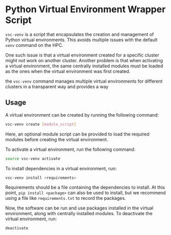 # Python Virtual Environment Wrapper Script

`vsc-venv` is a script that encapsulates the creation and management of Python virtual environments. 
This avoids multiple issues with the default `venv` command on the HPC. 

One such issue is that a virtual environment created for a specific cluster might not work on another cluster.
Another problem is that when activating a virtual environment, 
the same centrally installed modules must be loaded as the ones when the virtual environment was first created.

the `vsc-venv` command manages multiple virtual environments for different clusters in a transparent way 
and provides a way 

## Usage

A virtual environment can be created by running the following command:

```bash
vsc-venv create [module_script]
```

Here, an optional module script can be provided to load the required modules before creating the virtual environment.

To activate a virtual environment, run the following command:

```bash
source vsc-venv activate
```

To install dependencies in a virtual environment, run:

```bash
vsc-venv install <requirements>
```

Requirements should be a file containing the dependencies to install.
At this point, `pip install <package>` can also be used to install, 
but we recommend using a file like `requirements.txt` to record the packages.

Now, the software can be run and use packages installed in the virtual environment, along with centrally installed modules.
To deactivate the virtual environment, run:

```bash
deactivate
```
